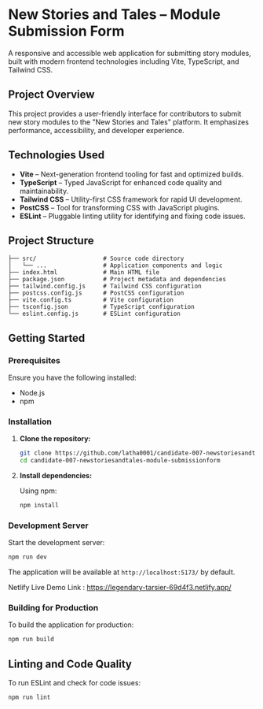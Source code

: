 # New Stories and Tales – Module Submission Form

A responsive and accessible web application for submitting story modules, built with modern frontend technologies including Vite, TypeScript, and Tailwind CSS.

##  Project Overview

This project provides a user-friendly interface for contributors to submit new story modules to the "New Stories and Tales" platform. It emphasizes performance, accessibility, and developer experience.

##  Technologies Used

* **Vite** – Next-generation frontend tooling for fast and optimized builds.
* **TypeScript** – Typed JavaScript for enhanced code quality and maintainability.
* **Tailwind CSS** – Utility-first CSS framework for rapid UI development.
* **PostCSS** – Tool for transforming CSS with JavaScript plugins.
* **ESLint** – Pluggable linting utility for identifying and fixing code issues.

##  Project Structure

```
├── src/                   # Source code directory
│   └── ...                # Application components and logic
├── index.html             # Main HTML file
├── package.json           # Project metadata and dependencies
├── tailwind.config.js     # Tailwind CSS configuration
├── postcss.config.js      # PostCSS configuration
├── vite.config.ts         # Vite configuration
├── tsconfig.json          # TypeScript configuration
└── eslint.config.js       # ESLint configuration
```

##  Getting Started

### Prerequisites

Ensure you have the following installed:

* Node.js
* npm

### Installation

1. **Clone the repository:**

   ```bash
   git clone https://github.com/latha0001/candidate-007-newstoriesandtales-module-submissionform.git
   cd candidate-007-newstoriesandtales-module-submissionform
   ```

2. **Install dependencies:**

   Using npm:

   ```bash
   npm install
   ```

### Development Server

Start the development server:

```bash
npm run dev
```

The application will be available at `http://localhost:5173/` by default.

Netlify Live Demo Link : https://legendary-tarsier-69d4f3.netlify.app/

### Building for Production

To build the application for production:

```bash
npm run build
```


##  Linting and Code Quality

To run ESLint and check for code issues:

```bash
npm run lint
```


